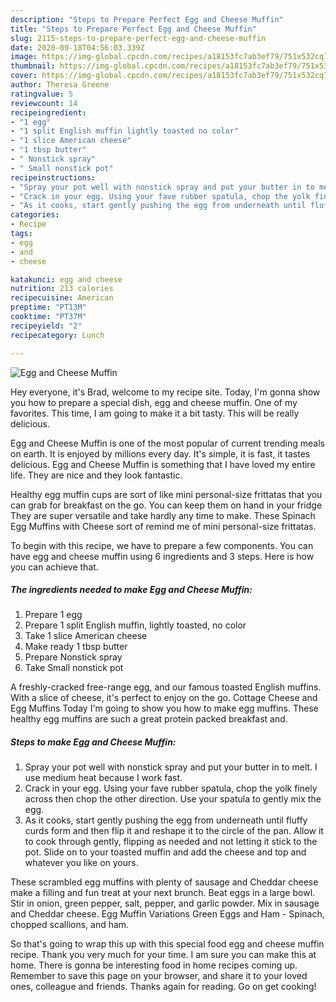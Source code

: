 ```yaml
---
description: "Steps to Prepare Perfect Egg and Cheese Muffin"
title: "Steps to Prepare Perfect Egg and Cheese Muffin"
slug: 2115-steps-to-prepare-perfect-egg-and-cheese-muffin
date: 2020-09-18T04:56:03.339Z
image: https://img-global.cpcdn.com/recipes/a18153fc7ab3ef79/751x532cq70/egg-and-cheese-muffin-recipe-main-photo.jpg
thumbnail: https://img-global.cpcdn.com/recipes/a18153fc7ab3ef79/751x532cq70/egg-and-cheese-muffin-recipe-main-photo.jpg
cover: https://img-global.cpcdn.com/recipes/a18153fc7ab3ef79/751x532cq70/egg-and-cheese-muffin-recipe-main-photo.jpg
author: Theresa Greene
ratingvalue: 5
reviewcount: 14
recipeingredient:
- "1 egg"
- "1 split English muffin lightly toasted no color"
- "1 slice American cheese"
- "1 tbsp butter"
- " Nonstick spray"
- " Small nonstick pot"
recipeinstructions:
- "Spray your pot well with nonstick spray and put your butter in to melt. I use medium heat because I work fast."
- "Crack in your egg. Using your fave rubber spatula, chop the yolk finely across then chop the other direction. Use your spatula to gently mix the egg."
- "As it cooks, start gently pushing the egg from underneath until fluffy curds form and then flip it and reshape it to the circle of the pan. Allow it to cook through gently, flipping as needed and not letting it stick to the pot. Slide on to your toasted muffin and add the cheese and top and whatever you like on yours."
categories:
- Recipe
tags:
- egg
- and
- cheese

katakunci: egg and cheese 
nutrition: 213 calories
recipecuisine: American
preptime: "PT13M"
cooktime: "PT37M"
recipeyield: "2"
recipecategory: Lunch

---
```



![Egg and Cheese Muffin](https://img-global.cpcdn.com/recipes/a18153fc7ab3ef79/751x532cq70/egg-and-cheese-muffin-recipe-main-photo.jpg)

Hey everyone, it's Brad, welcome to my recipe site. Today, I'm gonna show you how to prepare a special dish, egg and cheese muffin. One of my favorites. This time, I am going to make it a bit tasty. This will be really delicious.

Egg and Cheese Muffin is one of the most popular of current trending meals on earth. It is enjoyed by millions every day. It's simple, it is fast, it tastes delicious. Egg and Cheese Muffin is something that I have loved my entire life. They are nice and they look fantastic.

Healthy egg muffin cups are sort of like mini personal-size frittatas that you can grab for breakfast on the go. You can keep them on hand in your fridge They are super versatile and take hardly any time to make. These Spinach Egg Muffins with Cheese sort of remind me of mini personal-size frittatas.


To begin with this recipe, we have to prepare a few components. You can have egg and cheese muffin using 6 ingredients and 3 steps. Here is how you can achieve that.

<!--inarticleads1-->

##### The ingredients needed to make Egg and Cheese Muffin:

1. Prepare 1 egg
1. Prepare 1 split English muffin, lightly toasted, no color
1. Take 1 slice American cheese
1. Make ready 1 tbsp butter
1. Prepare  Nonstick spray
1. Take  Small nonstick pot


A freshly-cracked free-range egg, and our famous toasted English muffins. With a slice of cheese, it&#39;s perfect to enjoy on the go. Cottage Cheese and Egg Muffins Today I&#39;m going to show you how to make egg muffins. These healthy egg muffins are such a great protein packed breakfast and. 

<!--inarticleads2-->

##### Steps to make Egg and Cheese Muffin:

1. Spray your pot well with nonstick spray and put your butter in to melt. I use medium heat because I work fast.
1. Crack in your egg. Using your fave rubber spatula, chop the yolk finely across then chop the other direction. Use your spatula to gently mix the egg.
1. As it cooks, start gently pushing the egg from underneath until fluffy curds form and then flip it and reshape it to the circle of the pan. Allow it to cook through gently, flipping as needed and not letting it stick to the pot. Slide on to your toasted muffin and add the cheese and top and whatever you like on yours.


These scrambled egg muffins with plenty of sausage and Cheddar cheese make a filling and fun treat at your next brunch. Beat eggs in a large bowl. Stir in onion, green pepper, salt, pepper, and garlic powder. Mix in sausage and Cheddar cheese. Egg Muffin Variations Green Eggs and Ham - Spinach, chopped scallions, and ham. 

So that's going to wrap this up with this special food egg and cheese muffin recipe. Thank you very much for your time. I am sure you can make this at home. There is gonna be interesting food in home recipes coming up. Remember to save this page on your browser, and share it to your loved ones, colleague and friends. Thanks again for reading. Go on get cooking!
